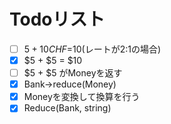 # Todoリスト
- [ ] $5 + 10 CHF =$10(レートが2:1の場合)
- [x] $5 + $5 = $10
- [ ] $5 + $5 がMoneyを返す
- [x] Bank->reduce(Money)
- [x] Moneyを変換して換算を行う
- [x] Reduce(Bank, string)